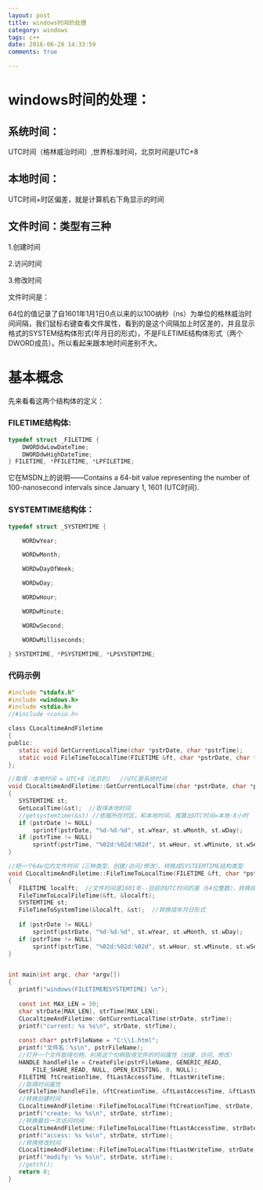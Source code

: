 ```yaml
---
layout: post
title: windows时间的处理
category: windows
tags: c++
date: 2016-06-28 14:33:59
comments: true

---
```


# windows时间的处理：

## 系统时间：
 UTC时间（格林威治时间）,世界标准时间，北京时间是UTC+8

## 本地时间：
 UTC时间+时区偏差，就是计算机右下角显示的时间

## 文件时间：类型有三种
 1.创建时间
 
 2.访问时间
 
 3.修改时间
 
文件时间是：
 
 64位的值记录了自1601年1月1日0点以来的以100纳秒（ns）为单位的格林威治时间间隔，我们鼠标右键查看文件属性，看到的是这个间隔加上时区差的，并且显示格式的SYSTEM结构体形式(年月日的形式)，不是FILETIME结构体形式（两个DWORD成员）。所以看起来跟本地时间差别不大。

#  基本概念
先来看看这两个结构体的定义：

### FILETIME结构体:
```cpp
typedef struct _FILETIME {
    DWORDdwLowDateTime;
    DWORDdwHighDateTime;
} FILETIME, *PFILETIME, *LPFILETIME;
```
它在MSDN上的说明——Contains a 64-bit value representing the number of 100-nanosecond intervals since January 1, 1601 (UTC时间).

### SYSTEMTIME结构体：
```cpp
typedef struct _SYSTEMTIME {

    WORDwYear;

    WORDwMonth;

    WORDwDayOfWeek;

    WORDwDay;

    WORDwHour;

    WORDwMinute;

    WORDwSecond;

    WORDwMilliseconds;

} SYSTEMTIME, *PSYSTEMTIME, *LPSYSTEMTIME;
```

### 代码示例

 ```c
 #include "stdafx.h"
#include <windows.h>  
#include <stdio.h>  
//#include <conio.h>  

class CLocaltimeAndFiletime  
{  
public:  
    static void GetCurrentLocalTime(char *pstrDate, char *pstrTime);  
    static void FileTimeToLocalTime(FILETIME &ft, char *pstrDate, char *pstrTime);  
};  

//取得：本地时间 = UTC+8（北京的）  //UTC是系统时间
void CLocaltimeAndFiletime::GetCurrentLocalTime(char *pstrDate, char *pstrTime)  
{  
    SYSTEMTIME st;  
    GetLocalTime(&st);  //取得本地时间
	//getsystemtime(&st) //依据所在时区，和本地时间，推算出UTC时间=本地-8小时
    if (pstrDate != NULL)  
        sprintf(pstrDate, "%d-%d-%d", st.wYear, st.wMonth, st.wDay);  
    if (pstrTime != NULL)  
        sprintf(pstrTime, "%02d:%02d:%02d", st.wHour, st.wMinute, st.wSecond);  
}  

//把一个64e位的文件时间（三种类型，创建/访问/修改），转换成SYSTEEMTIME结构类型
void CLocaltimeAndFiletime::FileTimeToLocalTime(FILETIME &ft, char *pstrDate, char *pstrTime)  
{  
    FILETIME localft;  //文件时间是1601年--目前的UTC时间的差（64位整数），转换成UTC+本地时区的64位值，
    FileTimeToLocalFileTime(&ft, &localft);  
    SYSTEMTIME st;  
    FileTimeToSystemTime(&localft, &st);  //转换成年月日形式
	
    if (pstrDate != NULL)  
        sprintf(pstrDate, "%d-%d-%d", st.wYear, st.wMonth, st.wDay);  
    if (pstrTime != NULL)  
        sprintf(pstrTime, "%02d:%02d:%02d", st.wHour, st.wMinute, st.wSecond);  
}  


int main(int argc, char *argv[])  
{  
    printf("windows(FILETIME和SYSTEMTIME) \n");          
    
    const int MAX_LEN = 30;  
    char strDate[MAX_LEN], strTime[MAX_LEN];  
    CLocaltimeAndFiletime::GetCurrentLocalTime(strDate, strTime);  
    printf("current: %s %s\n", strDate, strTime);  
	
    const char* pstrFileName = "C:\\1.html";  
    printf("文件名：%s\n", pstrFileName);  
    //打开一个文件取得句柄，利用这个句柄取得文件的时间属性（创建，访问，修改）
    HANDLE handleFile = CreateFile(pstrFileName, GENERIC_READ,   
        FILE_SHARE_READ, NULL, OPEN_EXISTING, 0, NULL);  
    FILETIME ftCreationTime, ftLastAccessTime, ftLastWriteTime;  
    //取得时间属性
    GetFileTime(handleFile, &ftCreationTime, &ftLastAccessTime, &ftLastWriteTime);  
    //转换创建时间
    CLocaltimeAndFiletime::FileTimeToLocalTime(ftCreationTime, strDate, strTime);  
    printf("create: %s %s\n", strDate, strTime);  
    //转换最后一次访问时间
    CLocaltimeAndFiletime::FileTimeToLocalTime(ftLastAccessTime, strDate, strTime);  
    printf("access: %s %s\n", strDate, strTime);
    //转换修改时间
    CLocaltimeAndFiletime::FileTimeToLocalTime(ftLastWriteTime, strDate, strTime);  
    printf("modify: %s %s\n", strDate, strTime);  
    //getch();  
    return 0;  
}  
 ```
